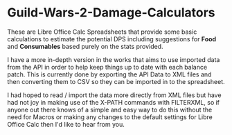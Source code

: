 # Guild-Wars-2-Damage-Calculators
These are Libre Office Calc Spreadsheets that provide some basic calculations to estimate the potential DPS including suggestions for **Food** and **Consumables** based purely on the stats provided.

I have a more in-depth version in the works that aims to use imported data from the API in order to help keep things up to date with each balance patch. This is currently done by exporting the API Data to XML files and then converting them to CSV so they can be imported in to the spreadsheet.

I had hoped to read / import the data more directly from XML files but have had not joy in making use of the X-PATH commands with FILTERXML, so if anyone out there knows of a simple and easy way to do this without the need for Macros or making any changes to the default settings for Libre Office Calc then I'd like to hear from you.

